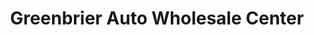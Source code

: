 ---
title: "Greenbrier Auto Wholesale Center"
url: /chesapeake/greenbrier-auto-wholesale-center/
shop: Autohaus
---